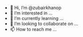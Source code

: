 - 👋 Hi, I’m @zubairkhanop
- 👀 I’m interested in ...
- 🌱 I’m currently learning ...
- 💞️ I’m looking to collaborate on ...
- 📫 How to reach me ...

<!---
zubairkhanop/zubairkhanop is a ✨ special ✨ repository because its `README.md` (this file) appears on your GitHub profile.
You can click the Preview link to take a look at your changes.
--->
